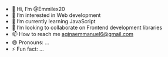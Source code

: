 - 👋 Hi, I’m @Emmilex20
- 👀 I’m interested in Web development
- 🌱 I’m currently learning JavaScript
- 💞️ I’m looking to collaborate on Frontend development libraries
- 📫 How to reach me aginaemmanuel6@gmail.com
- 😄 Pronouns: ...
- ⚡ Fun fact: ...

<!---
Emmilex20/Emmilex20 is a ✨ special ✨ repository because its `README.md` (this file) appears on your GitHub profile.
You can click the Preview link to take a look at your changes.
--->
